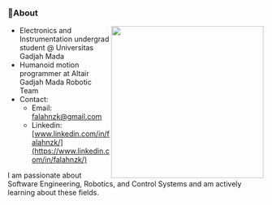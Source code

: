 
### 🌱About
<img src="https://i.giphy.com/media/v1.Y2lkPTc5MGI3NjExemhoM2VzYW5kaWU4bnlubzI4ZHR5dzdzcmxqc2V6MGllOTRmN3U1ZCZlcD12MV9pbnRlcm5hbF9naWZfYnlfaWQmY3Q9Zw/JPcmNWh80RM7f74dOn/giphy.gif" width="300px" align="right">

- Electronics and Instrumentation undergrad student @ Universitas Gadjah Mada
- Humanoid motion programmer at Altair Gadjah Mada Robotic Team 
- Contact:
  - Email: falahnzk@gmail.com
  - Linkedin: [www.linkedin.com/in/falahnzk/](https://www.linkedin.com/in/falahnzk/)

I am passionate about Software Engineering, Robotics, and Control Systems and am actively learning about these fields.
